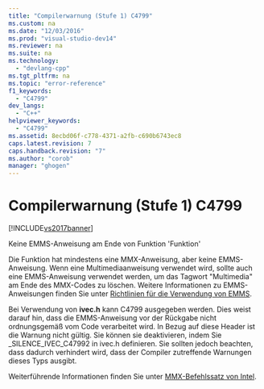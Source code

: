 ```yaml
---
title: "Compilerwarnung (Stufe 1) C4799"
ms.custom: na
ms.date: "12/03/2016"
ms.prod: "visual-studio-dev14"
ms.reviewer: na
ms.suite: na
ms.technology: 
  - "devlang-cpp"
ms.tgt_pltfrm: na
ms.topic: "error-reference"
f1_keywords: 
  - "C4799"
dev_langs: 
  - "C++"
helpviewer_keywords: 
  - "C4799"
ms.assetid: 8ecbd06f-c778-4371-a2fb-c690b6743ec8
caps.latest.revision: 7
caps.handback.revision: "7"
ms.author: "corob"
manager: "ghogen"
---
```

# Compilerwarnung (Stufe 1) C4799
[!INCLUDE[vs2017banner](../../assembler/inline/includes/vs2017banner.md)]

Keine EMMS\-Anweisung am Ende von Funktion 'Funktion'  
  
 Die Funktion hat mindestens eine MMX\-Anweisung, aber keine EMMS\-Anweisung.  Wenn eine Multimediaanweisung verwendet wird, sollte auch eine EMMS\-Anweisung verwendet werden, um das Tagwort "Multimedia" am Ende des MMX\-Codes zu löschen.  Weitere Informationen zu EMMS\-Anweisungen finden Sie unter [Richtlinien für die Verwendung von EMMS](assetId:///a0c3b1e4-01a4-419c-a58f-ff1e97dea7d3).  
  
 Bei Verwendung von **ivec.h** kann C4799 ausgegeben werden. Dies weist darauf hin, dass die EMMS\-Anweisung vor der Rückgabe nicht ordnungsgemäß vom Code verarbeitet wird.  In Bezug auf diese Header ist die Warnung nicht gültig.  Sie können sie deaktivieren, indem Sie \_SILENCE\_IVEC\_C47992 in ivec.h definieren.  Sie sollten jedoch beachten, dass dadurch verhindert wird, dass der Compiler zutreffende Warnungen dieses Typs ausgibt.  
  
 Weiterführende Informationen finden Sie unter [MMX\-Befehlssatz von Intel](../../assembler/inline/intel-s-mmx-instruction-set.md).